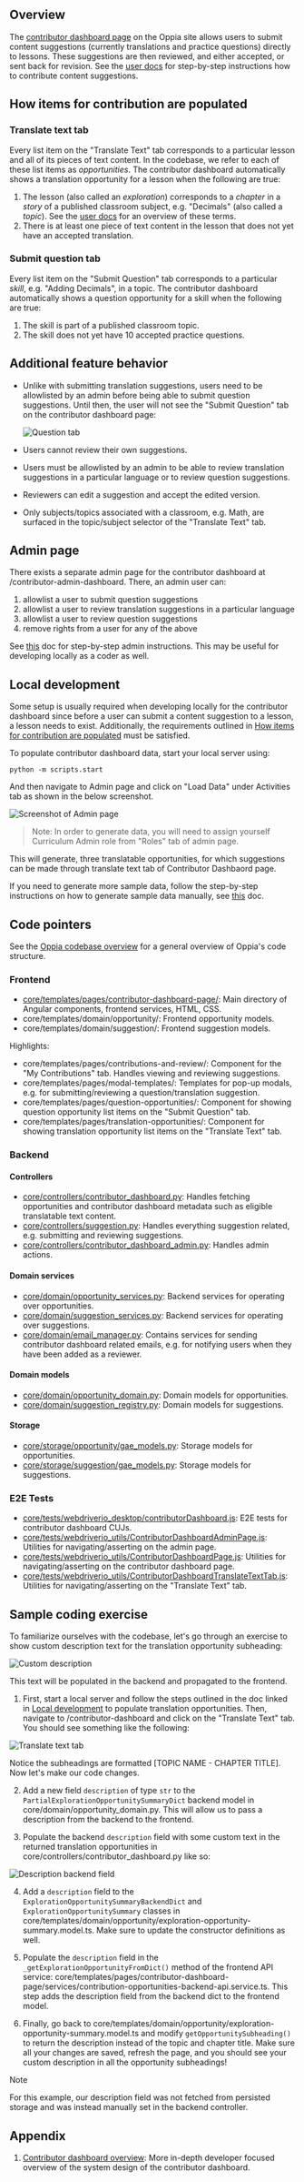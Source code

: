 ## Overview
The [contributor dashboard page](https://www.oppia.org/contributor-dashboard) on the Oppia site allows users to submit content suggestions (currently translations and practice questions) directly to lessons. These suggestions are then reviewed, and either accepted, or sent back for revision. See the [user docs](https://oppia-user-guide.readthedocs.io/en/latest/contributor/contribute.html) for step-by-step instructions how to contribute content suggestions.

## How items for contribution are populated

### Translate text tab
Every list item on the "Translate Text" tab corresponds to a particular lesson and all of its pieces of text content. In the codebase, we refer to each of these list items as _opportunities_. The contributor dashboard automatically shows a translation opportunity for a lesson when the following are true:

1. The lesson (also called an _exploration_) corresponds to a _chapter_ in a _story_ of a published classroom subject, e.g. "Decimals" (also called a _topic_). See the [user docs](https://oppia-user-guide.readthedocs.io/en/latest/keyconcepts.html) for an overview of these terms.
1. There is at least one piece of text content in the lesson that does not yet have an accepted translation.

### Submit question tab
Every list item on the "Submit Question" tab corresponds to a particular _skill_, e.g. "Adding Decimals", in a topic. The contributor dashboard automatically shows a question opportunity for a skill when the following are true:

1. The skill is part of a published classroom topic.
1. The skill does not yet have 10 accepted practice questions.

## Additional feature behavior
- Unlike with submitting translation suggestions, users need to be allowlisted by an admin before being able to submit question suggestions. Until then, the user will not see the "Submit Question" tab on the contributor dashboard page:

  ![Question tab](https://oppia-user-guide.readthedocs.io/en/latest/_images/submit_question.png "a title")

- Users cannot review their own suggestions.
- Users must be allowlisted by an admin to be able to review translation suggestions in a particular language or to review question suggestions.
- Reviewers can edit a suggestion and accept the edited version.
- Only subjects/topics associated with a classroom, e.g. Math, are surfaced in the topic/subject selector of the "Translate Text" tab.

## Admin page
There exists a separate admin page for the contributor dashboard at /contributor-admin-dashboard. There, an admin user can:

1. allowlist a user to submit question suggestions
1. allowlist a user to review translation suggestions in a particular language
1. allowlist a user to review question suggestions
1. remove rights from a user for any of the above

See [this](https://docs.google.com/document/d/1VqNiJttq85YyR6cQkd8M9lGGkOP8OlUlkI37Xw6SovM/edit) doc for step-by-step admin instructions. This may be useful for developing locally as a coder as well.

## Local development
Some setup is usually required when developing locally for the contributor dashboard since before a user can submit a content suggestion to a lesson, a lesson needs to exist. Additionally, the requirements outlined in [How items for contribution are populated](#how-items-for-contribution-are-populated) must be satisfied. 

To populate contributor dashboard data, start your local server using:
```
python -m scripts.start
```
And then navigate to Admin page and click on "Load Data" under Activities tab as shown in the below screenshot.

![Screenshot of Admin page](images/CdOnboardingGuide/Admin-Page.png)

>Note: In order to generate data, you will need to assign yourself Curriculum Admin role from "Roles" tab of admin page.

This will generate, three translatable opportunities, for which suggestions can be made through translate text tab of Contributor Dashbaord page.

If you need to generate more sample data, follow the step-by-step instructions on how to generate sample data manually, see
[this](https://docs.google.com/document/d/1JYX4nvTcblaVVYAlTi7rApE0lWSBx0v_ZCCr_8WW4Wc/edit#) doc.

## Code pointers

See the [Oppia codebase overview](https://github.com/oppia/oppia/wiki/Overview-of-the-Oppia-codebase) for a general overview of Oppia's code structure.

### Frontend
- [core/templates/pages/contributor-dashboard-page/](https://github.com/oppia/oppia/tree/develop/core/templates/pages/contributor-dashboard-page): Main directory of Angular components, frontend services, HTML, CSS.
- core/templates/domain/opportunity/: Frontend opportunity models.
- core/templates/domain/suggestion/: Frontend suggestion models.

Highlights:
- core/templates/pages/contributions-and-review/: Component for the "My Contributions" tab. Handles viewing and reviewing suggestions.
- core/templates/pages/modal-templates/: Templates for pop-up modals, e.g. for submitting/reviewing a question/translation suggestion.
- core/templates/pages/question-opportunities/: Component for showing question opportunity list items on the "Submit Question" tab.
- core/templates/pages/translation-opportunities/: Component for showing translation opportunity list items on the "Translate Text" tab.

### Backend

#### Controllers
- [core/controllers/contributor_dashboard.py](https://github.com/oppia/oppia/blob/develop/core/controllers/contributor_dashboard.py): Handles fetching opportunities and contributor dashboard metadata such as eligible translatable text content.
- [core/controllers/suggestion.py](https://github.com/oppia/oppia/blob/develop/core/controllers/suggestion.py): Handles everything suggestion related, e.g. submitting and reviewing suggestions.
- [core/controllers/contributor_dashboard_admin.py](https://github.com/oppia/oppia/blob/develop/core/controllers/contributor_dashboard_admin.py): Handles admin actions.

#### Domain services
- [core/domain/opportunity_services.py](https://github.com/oppia/oppia/blob/develop/core/domain/opportunity_services.py): Backend services for operating over opportunities.
- [core/domain/suggestion_services.py](https://github.com/oppia/oppia/blob/develop/core/domain/suggestion_services.py): Backend services for operating over suggestions.
- [core/domain/email_manager.py](https://github.com/oppia/oppia/blob/develop/core/domain/email_manager.py): Contains services for sending contributor dashboard related emails, e.g. for notifying users when they have been added as a reviewer.

#### Domain models
- [core/domain/opportunity_domain.py](https://github.com/oppia/oppia/blob/develop/core/domain/opportunity_domain.py): Domain models for opportunities.
- [core/domain/suggestion_registry.py](https://github.com/oppia/oppia/blob/develop/core/domain/suggestion_registry.py): Domain models for suggestions.

#### Storage
- [core/storage/opportunity/gae_models.py](https://github.com/oppia/oppia/blob/develop/core/storage/opportunity/gae_models.py): Storage models for opportunities.
- [core/storage/suggestion/gae_models.py](https://github.com/oppia/oppia/blob/develop/core/storage/suggestion/gae_models.py): Storage models for suggestions.

### E2E Tests
- [core/tests/webdriverio_desktop/contributorDashboard.js](https://github.com/oppia/oppia/blob/develop/core/tests/webdriverio_desktop/contributorDashboard.js): E2E tests for contributor dashboard CUJs.
- [core/tests/webdriverio_utils/ContributorDashboardAdminPage.js](https://github.com/oppia/oppia/blob/develop/core/tests/webdriverio_utils/ContributorDashboardAdminPage.js): Utilities for navigating/asserting on the admin page.
- [core/tests/webdriverio_utils/ContributorDashboardPage.js](https://github.com/oppia/oppia/blob/develop/core/tests/webdriverio_utils/ContributorDashboardPage.js): Utilities for navigating/asserting on the contributor dashboard page.
- [core/tests/webdriverio_utils/ContributorDashboardTranslateTextTab.js](https://github.com/oppia/oppia/blob/develop/core/tests/webdriverio_utils/ContributorDashboardTranslateTextTab.js): Utilities for navigating/asserting on the "Translate Text" tab.

## Sample coding exercise
To familiarize ourselves with the codebase, let's go through an exercise to show custom description text for the translation opportunity subheading:

![Custom description](images/contributorDashboardCustomDescription.png)

This text will be populated in the backend and propagated to the frontend.

1. First, start a local server and follow the steps outlined in the doc linked in [Local development](#local-development) to populate translation opportunities. Then, navigate to /contributor-dashboard and click on the "Translate Text" tab. You should see something like the following:

![Translate text tab](images/contributorDashboardTranslateTextTab.png)

Notice the subheadings are formatted [TOPIC NAME - CHAPTER TITLE]. Now let's make our code changes.

2. Add a new field `description` of type `str` to the `PartialExplorationOpportunitySummaryDict` backend model in core/domain/opportunity_domain.py. This will allow us to pass a description from the backend to the frontend.

3. Populate the backend `description` field with some custom text in the returned translation opportunities in core/controllers/contributor_dashboard.py like so:

![Description backend field](images/contributorDashboardDescriptionBackendField.png)

4. Add a `description` field to the `ExplorationOpportunitySummaryBackendDict` and `ExplorationOpportunitySummary` classes in core/templates/domain/opportunity/exploration-opportunity-summary.model.ts. Make sure to update the constructor definitions as well.

5. Populate the `description` field in the `_getExplorationOpportunityFromDict()` method of the frontend API service: core/templates/pages/contributor-dashboard-page/services/contribution-opportunities-backend-api.service.ts. This step adds the description field from the backend dict to the frontend model.

6. Finally, go back to core/templates/domain/opportunity/exploration-opportunity-summary.model.ts and modify `getOpportunitySubheading()` to return the description instead of the topic and chapter title. Make sure all your changes are saved, refresh the page, and you should see your custom description in all the opportunity subheadings!

> [!NOTE]
> For this example, our description field was not fetched from persisted storage and was instead manually set in the backend controller.

## Appendix
1. [Contributor dashboard overview](https://docs.google.com/document/d/1wM9cQzq1-3nbEhZliRlpnGDXbM_HspNkY16CYnA6lWg/edit#): More in-depth developer focused overview of the system design of the contributor dashboard.
